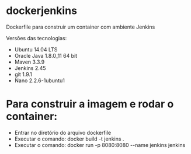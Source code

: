 # dockerjenkins
Dockerfile para construir um container com ambiente Jenkins

Versões das tecnologias:
- Ubuntu 14.04 LTS
- Oracle Java 1.8.0_11 64 bit
- Maven 3.3.9
- Jenkins 2.45
- git 1.9.1
- Nano 2.2.6-1ubuntu1

# Para construir a imagem e rodar o container:
- Entrar no diretório do arquivo dockerfile
- Executar o comando: docker build -t jenkins .
- Executar o comando: docker run -p 8080:8080 --name jenkins jenkins
